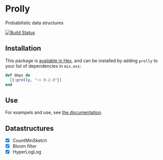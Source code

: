 # Prolly

Probabilistic data structures

[![Build Status](https://travis-ci.org/ckampfe/prolly.svg?branch=master)](https://travis-ci.org/ckampfe/prolly)

## Installation

This package is [available in Hex](https://hex.pm/packages/prolly), and can be
installed by adding `prolly` to your list of dependencies in `mix.exs`:

```elixir
def deps do
  [{:prolly, "~> 0.2.0"}]
end
```

## Use

For exampels and use, see [the documentation](https://hexdocs.pm/prolly/api-reference.html).

## Datastructures

- [x] CountMinSketch
- [x] Bloom filter
- [x] HyperLogLog

